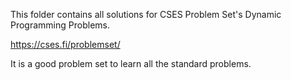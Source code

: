 This folder contains all solutions for CSES Problem Set's Dynamic Programming Problems. 

https://cses.fi/problemset/

It is a good problem set to learn all the standard problems. 
